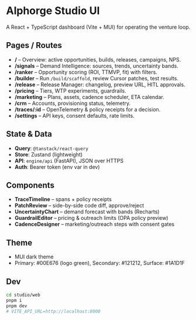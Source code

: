 # Alphorge Studio UI

A React + TypeScript dashboard (Vite + MUI) for operating the venture loop.

## Pages / Routes
- **/** – Overview: active opportunities, builds, releases, campaigns, NPS.
- **/signals** – Demand Intelligence: sources, trends, uncertainty bands.
- **/ranker** – Opportunity scoring (ROI, TTMVP, fit) with filters.
- **/builder** – Run `/build/scaffold`, review Cursor patches, test results.
- **/release** – Release Manager: changelog, preview URL, HITL approvals.
- **/pricing** – Tiers, WTP experiments, guardrails.
- **/marketing** – Plans, assets, cadence scheduler, ETA calendar.
- **/crm** – Accounts, provisioning status, telemetry.
- **/traces/:id** – OpenTelemetry & policy receipts for a decision.
- **/settings** – API keys, consent defaults, rate limits.

## State & Data
- **Query**: `@tanstack/react-query`
- **Store**: Zustand (lightweight)
- **API**: `engine/api` (FastAPI), JSON over HTTPS
- **Auth**: Bearer token (env var in dev)

## Components
- **TraceTimeline** – spans + policy receipts
- **PatchReview** – side-by-side code diff, approve/reject
- **UncertaintyChart** – demand forecast with bands (Recharts)
- **GuardrailEditor** – pricing & outreach limits (OPA policy preview)
- **CadenceDesigner** – marketing/outreach steps with consent gates

## Theme
- MUI dark theme
- Primary: #00E676 (logo green), Secondary: #121212, Surface: #1A1D1F

## Dev
```bash
cd studio/web
pnpm i
pnpm dev
# VITE_API_URL=http://localhost:8000
